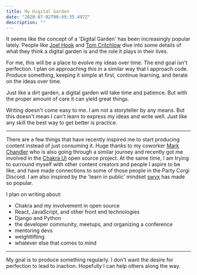 ```yaml
---
title: My Digital Garden
date: "2020-07-02T00:49:35.497Z"
description: ""
---
```


It seems like the concept of a 'Digital Garden' has been increasingly popular lately. People like [Joel Hook](https://joelhooks.com/digital-garden) and [Tom Critchlow](https://tomcritchlow.com/2019/02/17/building-digital-garden/) dive into some details of what they think a digital garden is and the role it plays in their lives.

For me, this will be a place to evolve my ideas over time. The end goal isn't perfection. I plan on approaching this in a similar way that I approach code. Produce something, keeping it simple at first, continue learning, and iterate on the ideas over time.

Just like a dirt garden, a digital garden will take time and patience. But with the proper amount of care it can yield great things.

Writing doesn't come easy to me. I am not a storyteller by any means. But this doesn't mean I can't learn to express my ideas and write well. Just like any skill the best way to get better is practice.

---

There are a few things that have recently inspired me to start producing content instead of just consuming it. Huge thanks to my coworker [Mark Chandler](https://twitter.com/grow_love) who is also going through a similar journey and recently got me involved in the [Chakra UI](https://chakra-ui.com/) open source project. At the same time, I am trying to surround myself with other content creators and people I aspire to be like, and have made connections to some of those people in the Party Corgi Discord. I am also inspired by the 'learn in public' mindset [swyx](https://twitter.com/swyx) has made so popular.

I plan on writing about:

- Chakra and my involvement in open source
- React, JavaScript, and other front end technologies
- Django and Python
- the developer community, meetups, and organizing a conference
- mentoring devs
- weightlifting
- whatever else that comes to mind

---

My goal is to produce something regularly. I don't want the desire for perfection to lead to inaction. Hopefully I can help others along the way.
